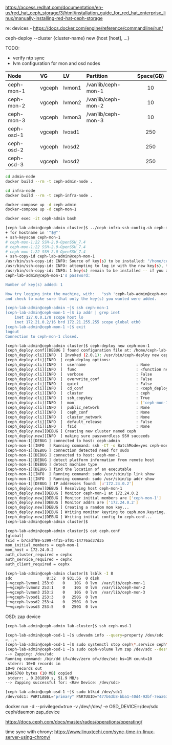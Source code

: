 https://access.redhat.com/documentation/en-us/red_hat_ceph_storage/3/html/installation_guide_for_red_hat_enterprise_linux/manually-installing-red-hat-ceph-storage

re: devices - https://docs.docker.com/engine/reference/commandline/run/

ceph-deploy --cluster {cluster-name} new {host [host], ...}

TODO: 
* verify ntp sync
* lvm configuration for mon and osd nodes

|Node|VG|LV|Partition|Space(GB)|
|:-|:-|:-|:-|:-:|
|ceph-mon-1|vgceph|lvmon1|/var/lib/ceph-mon-1|10|
|ceph-mon-2|vgceph|lvmon2|/var/lib/ceph-mon-2|10|
|ceph-mon-3|vgceph|lvmon3|/var/lib/ceph-mon-3|10|
|ceph-osd-1|vgceph|lvosd1||250|
|ceph-osd-2|vgceph|lvosd2||250|
|ceph-osd-3|vgceph|lvosd2||250|

```bash
cd admin-node
docker build --rm -t ceph-admin-node .
```
```bash
cd infra-node
docker build --rm -t ceph-infra-node .
```
```bash
docker-compose up -d ceph-admin
docker-compose up -d ceph-mon-1
```
```bash
docker exec -it ceph-admin bash
```
```bash
[ceph-lab-admin@ceph-admin cluster]$ ../ceph-infra-ssh-config.sh ceph-mon-1
+ for hostname in '"$@"'
+ ssh-keyscan ceph-mon-1
# ceph-mon-1:22 SSH-2.0-OpenSSH_7.4
# ceph-mon-1:22 SSH-2.0-OpenSSH_7.4
# ceph-mon-1:22 SSH-2.0-OpenSSH_7.4
+ ssh-copy-id ceph-lab-admin@ceph-mon-1
/usr/bin/ssh-copy-id: INFO: Source of key(s) to be installed: "/home/ceph-lab-admin/.ssh/id_rsa.pub"
/usr/bin/ssh-copy-id: INFO: attempting to log in with the new key(s), to filter out any that are already installed
/usr/bin/ssh-copy-id: INFO: 1 key(s) remain to be installed -- if you are prompted now it is to install the new keys
ceph-lab-admin@ceph-mon-1's password: 

Number of key(s) added: 1

Now try logging into the machine, with:   "ssh 'ceph-lab-admin@ceph-mon-1'"
and check to make sure that only the key(s) you wanted were added.

[ceph-lab-admin@ceph-admin ~]$ ssh ceph-mon-1
[ceph-lab-admin@ceph-mon-1 ~]$ ip addr | grep inet
    inet 127.0.0.1/8 scope host lo
    inet 172.21.0.2/16 brd 172.21.255.255 scope global eth0
[ceph-lab-admin@ceph-mon-1 ~]$ exit
logout
Connection to ceph-mon-1 closed.
```
```bash
[ceph-lab-admin@ceph-admin cluster]$ ceph-deploy new ceph-mon-1
[ceph_deploy.conf][DEBUG ] found configuration file at: /home/ceph-lab-admin/.cephdeploy.conf
[ceph_deploy.cli][INFO  ] Invoked (2.0.1): /usr/bin/ceph-deploy new ceph-mon-1
[ceph_deploy.cli][INFO  ] ceph-deploy options:
[ceph_deploy.cli][INFO  ]  username                      : None
[ceph_deploy.cli][INFO  ]  func                          : <function new at 0x7fbf83086d70>
[ceph_deploy.cli][INFO  ]  verbose                       : False
[ceph_deploy.cli][INFO  ]  overwrite_conf                : False
[ceph_deploy.cli][INFO  ]  quiet                         : False
[ceph_deploy.cli][INFO  ]  cd_conf                       : <ceph_deploy.conf.cephdeploy.Conf instance at 0x7fbf828003f8>
[ceph_deploy.cli][INFO  ]  cluster                       : ceph
[ceph_deploy.cli][INFO  ]  ssh_copykey                   : True
[ceph_deploy.cli][INFO  ]  mon                           : ['ceph-mon-1']
[ceph_deploy.cli][INFO  ]  public_network                : None
[ceph_deploy.cli][INFO  ]  ceph_conf                     : None
[ceph_deploy.cli][INFO  ]  cluster_network               : None
[ceph_deploy.cli][INFO  ]  default_release               : False
[ceph_deploy.cli][INFO  ]  fsid                          : None
[ceph_deploy.new][DEBUG ] Creating new cluster named ceph
[ceph_deploy.new][INFO  ] making sure passwordless SSH succeeds
[ceph-mon-1][DEBUG ] connected to host: ceph-admin 
[ceph-mon-1][INFO  ] Running command: ssh -CT -o BatchMode=yes ceph-mon-1
[ceph-mon-1][DEBUG ] connection detected need for sudo
[ceph-mon-1][DEBUG ] connected to host: ceph-mon-1 
[ceph-mon-1][DEBUG ] detect platform information from remote host
[ceph-mon-1][DEBUG ] detect machine type
[ceph-mon-1][DEBUG ] find the location of an executable
[ceph-mon-1][INFO  ] Running command: sudo /usr/sbin/ip link show
[ceph-mon-1][INFO  ] Running command: sudo /usr/sbin/ip addr show
[ceph-mon-1][DEBUG ] IP addresses found: [u'172.24.0.2']
[ceph_deploy.new][DEBUG ] Resolving host ceph-mon-1
[ceph_deploy.new][DEBUG ] Monitor ceph-mon-1 at 172.24.0.2
[ceph_deploy.new][DEBUG ] Monitor initial members are ['ceph-mon-1']
[ceph_deploy.new][DEBUG ] Monitor addrs are ['172.24.0.2']
[ceph_deploy.new][DEBUG ] Creating a random mon key...
[ceph_deploy.new][DEBUG ] Writing monitor keyring to ceph.mon.keyring...
[ceph_deploy.new][DEBUG ] Writing initial config to ceph.conf...
[ceph-lab-admin@ceph-admin cluster]$ 
```
```bash
[ceph-lab-admin@ceph-admin cluster]$ cat ceph.conf
[global]
fsid = b7cadf89-5399-4f15-af01-14776ad37d35
mon_initial_members = ceph-mon-1
mon_host = 172.24.0.2
auth_cluster_required = cephx
auth_service_required = cephx
auth_client_required = cephx
```
```bash
[ceph-lab-admin@ceph-admin cluster]$ lsblk -I 8
sdc               8:32   0 931.5G  0 disk 
├─vgceph-lvmon1 253:0    0    10G  0 lvm  /var/lib/ceph-mon-1
├─vgceph-lvmon2 253:1    0    10G  0 lvm  /var/lib/ceph-mon-2
├─vgceph-lvmon3 253:2    0    10G  0 lvm  /var/lib/ceph-mon-3
├─vgceph-lvosd1 253:3    0   250G  0 lvm  
├─vgceph-lvosd2 253:4    0   250G  0 lvm  
└─vgceph-lvosd3 253:5    0   250G  0 lvm  
```

OSD: zap device
```bash
[ceph-lab-admin@ceph-admin lab-cluster]$ ssh ceph-osd-1

[ceph-lab-admin@ceph-osd-1 ~]$ udevadm info --query=property /dev/sdc
<...>
[ceph-lab-admin@ceph-osd-1 ~]$ sudo systemctl stop ceph\*.service ceph\*.target
[ceph-lab-admin@ceph-osd-1 ~]$ sudo ceph-volume lvm zap /dev/sdc --destroy
--> Zapping: /dev/sdc
Running command: /bin/dd if=/dev/zero of=/dev/sdc bs=1M count=10
 stderr: 10+0 records in
10+0 records out
10485760 bytes (10 MB) copied
 stderr: , 0.201899 s, 51.9 MB/s
--> Zapping successful for: <Raw Device: /dev/sdc>

[ceph-lab-admin@ceph-osd-1 ~]$ sudo blkid /dev/sdc1
/dev/sdc1: PARTLABEL="primary" PARTUUID="477b63b8-bba1-40d4-92bf-7eaa63a44238" 
```
docker run -d --privileged=true -v /dev/:/dev/ -e OSD_DEVICE=/dev/sdc ceph/daemon zap_device

https://docs.ceph.com/docs/master/rados/operations/operating/

time sync with chrony:
https://www.linuxtechi.com/sync-time-in-linux-server-using-chrony/

